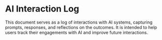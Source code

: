 # AI Interaction Log

This document serves as a log of interactions with AI systems, capturing prompts, responses, and reflections on the outcomes. It is intended to help users track their engagements with AI and improve future interactions.